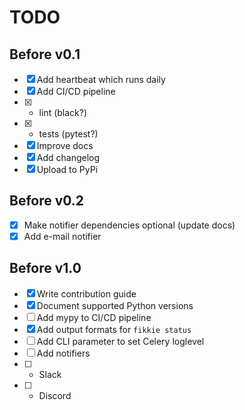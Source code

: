 # TODO

## Before v0.1
- [x] Add heartbeat which runs daily
- [x] Add CI/CD pipeline
- [x] * lint (black?)
- [x] * tests (pytest?)
- [x] Improve docs
- [x] Add changelog
- [x] Upload to PyPi

## Before v0.2
- [x] Make notifier dependencies optional (update docs)
- [x] Add e-mail notifier

## Before v1.0
- [x] Write contribution guide
- [x] Document supported Python versions
- [ ] Add mypy to CI/CD pipeline
- [x] Add output formats for `fikkie status`
- [ ] Add CLI parameter to set Celery loglevel
- [ ] Add notifiers
- [ ] * Slack
- [ ] * Discord
